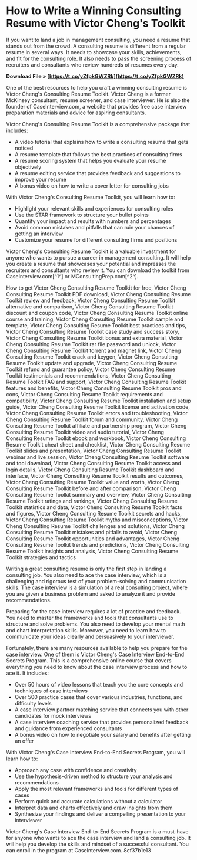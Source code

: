 # How to Write a Winning Consulting Resume with Victor Cheng's Toolkit
 
If you want to land a job in management consulting, you need a resume that stands out from the crowd. A consulting resume is different from a regular resume in several ways. It needs to showcase your skills, achievements, and fit for the consulting role. It also needs to pass the screening process of recruiters and consultants who review hundreds of resumes every day.
 
**Download File » [https://t.co/yZfpkGWZRk](https://t.co/yZfpkGWZRk)**


 
One of the best resources to help you craft a winning consulting resume is Victor Cheng's Consulting Resume Toolkit. Victor Cheng is a former McKinsey consultant, resume screener, and case interviewer. He is also the founder of CaseInterview.com, a website that provides free case interview preparation materials and advice for aspiring consultants.
 
Victor Cheng's Consulting Resume Toolkit is a comprehensive package that includes:
 
- A video tutorial that explains how to write a consulting resume that gets noticed
- A resume template that follows the best practices of consulting firms
- A resume scoring system that helps you evaluate your resume objectively
- A resume editing service that provides feedback and suggestions to improve your resume
- A bonus video on how to write a cover letter for consulting jobs

With Victor Cheng's Consulting Resume Toolkit, you will learn how to:

- Highlight your relevant skills and experiences for consulting roles
- Use the STAR framework to structure your bullet points
- Quantify your impact and results with numbers and percentages
- Avoid common mistakes and pitfalls that can ruin your chances of getting an interview
- Customize your resume for different consulting firms and positions

Victor Cheng's Consulting Resume Toolkit is a valuable investment for anyone who wants to pursue a career in management consulting. It will help you create a resume that showcases your potential and impresses the recruiters and consultants who review it. You can download the toolkit from CaseInterview.com[^1^] or MConsultingPrep.com[^2^].
 
How to get Victor Cheng Consulting Resume Toolkit for free,  Victor Cheng Consulting Resume Toolkit PDF download,  Victor Cheng Consulting Resume Toolkit review and feedback,  Victor Cheng Consulting Resume Toolkit alternative and comparison,  Victor Cheng Consulting Resume Toolkit discount and coupon code,  Victor Cheng Consulting Resume Toolkit online course and training,  Victor Cheng Consulting Resume Toolkit sample and template,  Victor Cheng Consulting Resume Toolkit best practices and tips,  Victor Cheng Consulting Resume Toolkit case study and success story,  Victor Cheng Consulting Resume Toolkit bonus and extra material,  Victor Cheng Consulting Resume Toolkit rar file password and unlock,  Victor Cheng Consulting Resume Toolkit torrent and magnet link,  Victor Cheng Consulting Resume Toolkit crack and keygen,  Victor Cheng Consulting Resume Toolkit update and upgrade,  Victor Cheng Consulting Resume Toolkit refund and guarantee policy,  Victor Cheng Consulting Resume Toolkit testimonials and recommendations,  Victor Cheng Consulting Resume Toolkit FAQ and support,  Victor Cheng Consulting Resume Toolkit features and benefits,  Victor Cheng Consulting Resume Toolkit pros and cons,  Victor Cheng Consulting Resume Toolkit requirements and compatibility,  Victor Cheng Consulting Resume Toolkit installation and setup guide,  Victor Cheng Consulting Resume Toolkit license and activation code,  Victor Cheng Consulting Resume Toolkit errors and troubleshooting,  Victor Cheng Consulting Resume Toolkit forum and community,  Victor Cheng Consulting Resume Toolkit affiliate and partnership program,  Victor Cheng Consulting Resume Toolkit video and audio tutorial,  Victor Cheng Consulting Resume Toolkit ebook and workbook,  Victor Cheng Consulting Resume Toolkit cheat sheet and checklist,  Victor Cheng Consulting Resume Toolkit slides and presentation,  Victor Cheng Consulting Resume Toolkit webinar and live session,  Victor Cheng Consulting Resume Toolkit software and tool download,  Victor Cheng Consulting Resume Toolkit access and login details,  Victor Cheng Consulting Resume Toolkit dashboard and interface,  Victor Cheng Consulting Resume Toolkit results and outcomes,  Victor Cheng Consulting Resume Toolkit value and worth,  Victor Cheng Consulting Resume Toolkit before and after comparison,  Victor Cheng Consulting Resume Toolkit summary and overview,  Victor Cheng Consulting Resume Toolkit ratings and rankings,  Victor Cheng Consulting Resume Toolkit statistics and data,  Victor Cheng Consulting Resume Toolkit facts and figures,  Victor Cheng Consulting Resume Toolkit secrets and hacks,  Victor Cheng Consulting Resume Toolkit myths and misconceptions,  Victor Cheng Consulting Resume Toolkit challenges and solutions,  Victor Cheng Consulting Resume Toolkit mistakes and pitfalls to avoid,  Victor Cheng Consulting Resume Toolkit opportunities and advantages,  Victor Cheng Consulting Resume Toolkit trends and predictions,  Victor Cheng Consulting Resume Toolkit insights and analysis,  Victor Cheng Consulting Resume Toolkit strategies and tactics

Writing a great consulting resume is only the first step in landing a consulting job. You also need to ace the case interview, which is a challenging and rigorous test of your problem-solving and communication skills. The case interview is a simulation of a real consulting project, where you are given a business problem and asked to analyze it and provide recommendations.
 
Preparing for the case interview requires a lot of practice and feedback. You need to master the frameworks and tools that consultants use to structure and solve problems. You also need to develop your mental math and chart interpretation skills. Moreover, you need to learn how to communicate your ideas clearly and persuasively to your interviewer.
 
Fortunately, there are many resources available to help you prepare for the case interview. One of them is Victor Cheng's Case Interview End-to-End Secrets Program. This is a comprehensive online course that covers everything you need to know about the case interview process and how to ace it. It includes:

- Over 50 hours of video lessons that teach you the core concepts and techniques of case interviews
- Over 500 practice cases that cover various industries, functions, and difficulty levels
- A case interview partner matching service that connects you with other candidates for mock interviews
- A case interview coaching service that provides personalized feedback and guidance from experienced consultants
- A bonus video on how to negotiate your salary and benefits after getting an offer

With Victor Cheng's Case Interview End-to-End Secrets Program, you will learn how to:

- Approach any case with confidence and creativity
- Use the hypothesis-driven method to structure your analysis and recommendations
- Apply the most relevant frameworks and tools for different types of cases
- Perform quick and accurate calculations without a calculator
- Interpret data and charts effectively and draw insights from them
- Synthesize your findings and deliver a compelling presentation to your interviewer

Victor Cheng's Case Interview End-to-End Secrets Program is a must-have for anyone who wants to ace the case interview and land a consulting job. It will help you develop the skills and mindset of a successful consultant. You can enroll in the program at CaseInterview.com.
 8cf37b1e13
 
